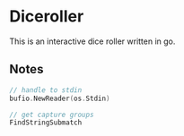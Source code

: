 # Diceroller

This is an interactive dice roller written in
go.

## Notes

```go
// handle to stdin
bufio.NewReader(os.Stdin)

// get capture groups
FindStringSubmatch
```